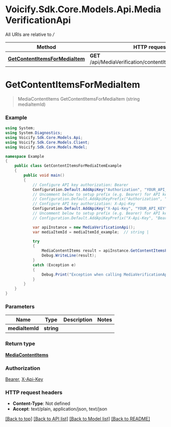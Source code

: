 # Voicify.Sdk.Core.Models.Api.MediaVerificationApi

All URIs are relative to */*

Method | HTTP request | Description
------------- | ------------- | -------------
[**GetContentItemsForMediaItem**](MediaVerificationApi.md#getcontentitemsformediaitem) | **GET** /api/MediaVerification/contentItems/{mediaItemId} | 

<a name="getcontentitemsformediaitem"></a>
# **GetContentItemsForMediaItem**
> MediaContentItems GetContentItemsForMediaItem (string mediaItemId)



### Example
```csharp
using System;
using System.Diagnostics;
using Voicify.Sdk.Core.Models.Api;
using Voicify.Sdk.Core.Models.Client;
using Voicify.Sdk.Core.Models.Model;

namespace Example
{
    public class GetContentItemsForMediaItemExample
    {
        public void main()
        {
            // Configure API key authorization: Bearer
            Configuration.Default.AddApiKey("Authorization", "YOUR_API_KEY");
            // Uncomment below to setup prefix (e.g. Bearer) for API key, if needed
            // Configuration.Default.AddApiKeyPrefix("Authorization", "Bearer");
            // Configure API key authorization: X-Api-Key
            Configuration.Default.AddApiKey("X-Api-Key", "YOUR_API_KEY");
            // Uncomment below to setup prefix (e.g. Bearer) for API key, if needed
            // Configuration.Default.AddApiKeyPrefix("X-Api-Key", "Bearer");

            var apiInstance = new MediaVerificationApi();
            var mediaItemId = mediaItemId_example;  // string | 

            try
            {
                MediaContentItems result = apiInstance.GetContentItemsForMediaItem(mediaItemId);
                Debug.WriteLine(result);
            }
            catch (Exception e)
            {
                Debug.Print("Exception when calling MediaVerificationApi.GetContentItemsForMediaItem: " + e.Message );
            }
        }
    }
}
```

### Parameters

Name | Type | Description  | Notes
------------- | ------------- | ------------- | -------------
 **mediaItemId** | **string**|  | 

### Return type

[**MediaContentItems**](MediaContentItems.md)

### Authorization

[Bearer](../README.md#Bearer), [X-Api-Key](../README.md#X-Api-Key)

### HTTP request headers

 - **Content-Type**: Not defined
 - **Accept**: text/plain, application/json, text/json

[[Back to top]](#) [[Back to API list]](../README.md#documentation-for-api-endpoints) [[Back to Model list]](../README.md#documentation-for-models) [[Back to README]](../README.md)
